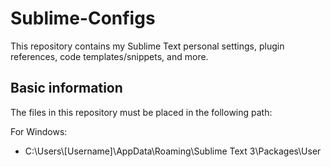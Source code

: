 # Sublime-Configs
This repository contains my Sublime Text personal settings, plugin references, code templates/snippets, and more.

## Basic information
The files in this repository must be placed in the following path:

For Windows:
 - C:\Users\\[Username]\AppData\Roaming\Sublime Text 3\Packages\User